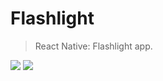 # Flashlight 
> React Native: Flashlight app.

<img src="https://img.shields.io/badge/React_Native-323330?style=for-the-badge&logo=react&logoColor=white"> <img src="https://img.shields.io/badge/Expo-323330?style=for-the-badge&logo=expo&logoColor=white"> 
